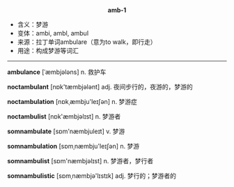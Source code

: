 
**<center>amb-1</center>**

- <span class="definition">含义：梦游</span>
- <span class="definition">变体：ambi, ambl, ambul</span>
- <span class="definition">来源：拉丁单词ambulare（意为to walk，即行走）</span>
- <span class="definition">用途：构成梦游等词汇</span>

---

<span class="vocabulary">**ambulance**</span> [ˈæmbjələns] n. 救护车

<span class="vocabulary">**noctambulant**</span> [nɒk'tæmbjələnt] adj. 夜间步行的，夜游的，梦游的  

<span class="vocabulary">**noctambulation**</span> [nɒkˌæmbju'leɪʃən] n. 梦游症  

<span class="vocabulary">**noctambulist**</span> [nɒk'æmbjəlɪst] n. 梦游者  

<span class="vocabulary">**somnambulate**</span> [sɒm'næmbjuleɪt] v. 梦游

<span class="vocabulary">**somnambulation**</span> [sɒmˌnæmbju'leɪʃən] n. 梦游  

<span class="vocabulary">**somnambulist**</span> [sɒm'næmbjəlɪst] n. 梦游者，梦行者  

<span class="vocabulary">**somnambulistic**</span> [sɒmˌnæmbjə'lɪstɪk] adj. 梦行的；梦游者的
